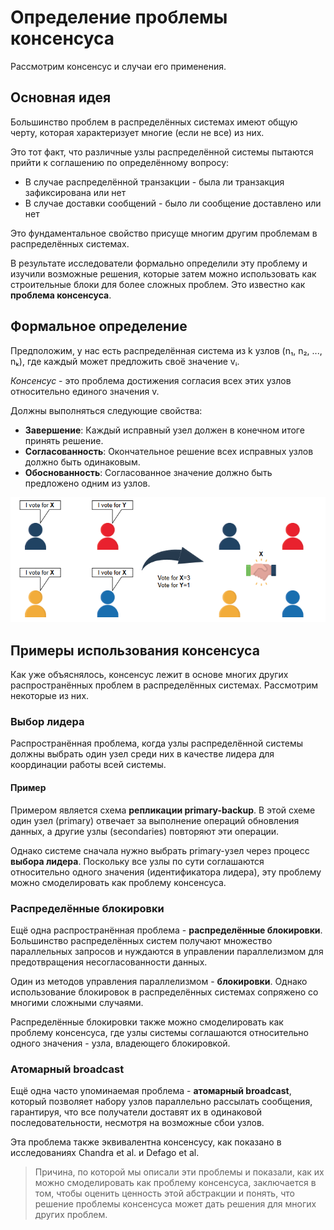 # Определение проблемы консенсуса

Рассмотрим консенсус и случаи его применения.

## Основная идея

Большинство проблем в распределённых системах имеют общую черту, которая характеризует многие (если не все) из них.

Это тот факт, что различные узлы распределённой системы пытаются прийти к соглашению по определённому вопросу:

- В случае распределённой транзакции - была ли транзакция зафиксирована или нет
- В случае доставки сообщений - было ли сообщение доставлено или нет

Это фундаментальное свойство присуще многим другим проблемам в распределённых системах.

В результате исследователи формально определили эту проблему и изучили возможные решения, которые затем можно использовать как строительные блоки для более сложных проблем. Это известно как **проблема консенсуса**.

## Формальное определение

Предположим, у нас есть распределённая система из k узлов (n₁, n₂, ..., nₖ), где каждый может предложить своё значение vᵢ.

*Консенсус* - это проблема достижения согласия всех этих узлов относительно единого значения v.

Должны выполняться следующие свойства:

- **Завершение**: Каждый исправный узел должен в конечном итоге принять решение.
- **Согласованность**: Окончательное решение всех исправных узлов должно быть одинаковым.
- **Обоснованность**: Согласованное значение должно быть предложено одним из узлов.

![Консенсус: больше голосов за X, поэтому все согласны с X](img/img.png)

## Примеры использования консенсуса

Как уже объяснялось, консенсус лежит в основе многих других распространённых проблем в распределённых системах. Рассмотрим некоторые из них.

### Выбор лидера

Распространённая проблема, когда узлы распределённой системы должны выбрать один узел среди них в качестве лидера для координации работы всей системы.

#### Пример

Примером является схема **репликации primary-backup**. В этой схеме один узел (primary) отвечает за выполнение операций обновления данных, а другие узлы (secondaries) повторяют эти операции.

Однако системе сначала нужно выбрать primary-узел через процесс **выбора лидера**. Поскольку все узлы по сути соглашаются относительно одного значения (идентификатора лидера), эту проблему можно смоделировать как проблему консенсуса.

### Распределённые блокировки

Ещё одна распространённая проблема - **распределённые блокировки**. Большинство распределённых систем получают множество параллельных запросов и нуждаются в управлении параллелизмом для предотвращения несогласованности данных.

Один из методов управления параллелизмом - **блокировки**. Однако использование блокировок в распределённых системах сопряжено со многими сложными случаями.

Распределённые блокировки также можно смоделировать как проблему консенсуса, где узлы системы соглашаются относительно одного значения - узла, владеющего блокировкой.

### Атомарный broadcast

Ещё одна часто упоминаемая проблема - **атомарный broadcast**, который позволяет набору узлов параллельно рассылать сообщения, гарантируя, что все получатели доставят их в одинаковой последовательности, несмотря на возможные сбои узлов.

Эта проблема также эквивалентна консенсусу, как показано в исследованиях Chandra et al. и Defago et al.

> Причина, по которой мы описали эти проблемы и показали, как их можно смоделировать как проблему консенсуса, заключается в том, чтобы оценить ценность этой абстракции и понять, что решение проблемы консенсуса может дать решения для многих других проблем.